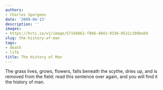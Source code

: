 ```yaml
---
authors:
- Charles Spurgeon
date: '2009-04-13'
description: ''
images:
- https://hcti.io/v1/image/57194862-f866-4843-9336-0521c399beb9
slug: the-history-of-man
tags:
- death
- life
title: The History of Man
---
```


The grass lives, grows, flowers, falls beneath the scythe, dries up, and is removed from the field: read this sentence over again, and you will find it the history of man.
